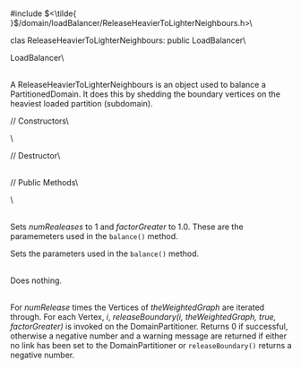 \
\#include $<\tilde{
}$/domain/loadBalancer/ReleaseHeavierToLighterNeighbours.h$>$\

clas ReleaseHeavierToLighterNeighbours: public LoadBalancer\

LoadBalancer\

\
A ReleaseHeavierToLighterNeighbours is an object used to balance a
PartitionedDomain. It does this by shedding the boundary vertices on the
heaviest loaded partition (subdomain).

// Constructors\

\

// Destructor\

\
// Public Methods\

\

\
Sets *numRealeases* to $1$ and *factorGreater* to $1.0$. These are the
paramemeters used in the `balance()` method.

Sets the parameters used in the `balance()` method.

\
Does nothing.

\
For *numRelease* times the Vertices of *theWeightedGraph* are iterated
through. For each Vertex, $i$, *releaseBoundary(i, theWeightedGraph,
true, factorGreater)* is invoked on the DomainPartitioner. Returns $0$
if successful, otherwise a negative number and a warning message are
returned if either no link has been set to the DomainPartitioner or
`releaseBoundary()` returns a negative number.
